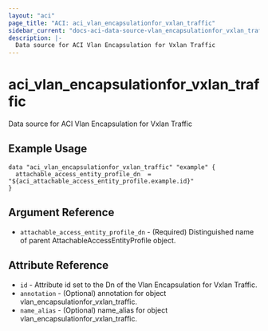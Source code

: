 ```yaml
---
layout: "aci"
page_title: "ACI: aci_vlan_encapsulationfor_vxlan_traffic"
sidebar_current: "docs-aci-data-source-vlan_encapsulationfor_vxlan_traffic"
description: |-
  Data source for ACI Vlan Encapsulation for Vxlan Traffic
---
```


# aci_vlan_encapsulationfor_vxlan_traffic #
Data source for ACI Vlan Encapsulation for Vxlan Traffic

## Example Usage ##

```hcl
data "aci_vlan_encapsulationfor_vxlan_traffic" "example" {
  attachable_access_entity_profile_dn  = "${aci_attachable_access_entity_profile.example.id}"
}
```
## Argument Reference ##
* `attachable_access_entity_profile_dn` - (Required) Distinguished name of parent AttachableAccessEntityProfile object.



## Attribute Reference

* `id` - Attribute id set to the Dn of the Vlan Encapsulation for Vxlan Traffic.
* `annotation` - (Optional) annotation for object vlan_encapsulationfor_vxlan_traffic.
* `name_alias` - (Optional) name_alias for object vlan_encapsulationfor_vxlan_traffic.
